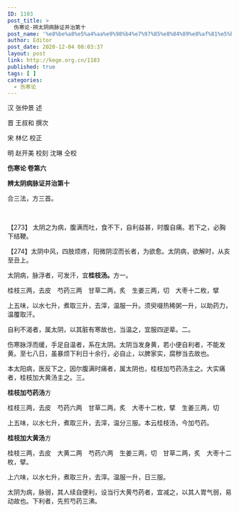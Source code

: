 ```yaml
---
ID: 1103
post_title: >
  伤寒论·辨太阴病脉证并治第十
post_name: '%e8%be%a8%e5%a4%aa%e9%98%b4%e7%97%85%e8%84%89%e8%af%81%e5%b9%b6%e6%b2%bb%e7%ac%ac%e5%8d%81'
author: Editor
post_date: 2020-12-04 08:03:37
layout: post
link: http://kege.org.cn/1103
published: true
tags: [ ]
categories:
  - 伤寒论
---
```

<!-- wp:paragraph -->
<p>汉 张仲景 述</p>
<p>晋 王叔和 撰次</p>
<p>宋 林亿 校正</p>
<p>明 赵开美 校刻 沈琳 仝校</p>
<p><strong>伤寒论 卷第六</strong></p>
<p><strong>辨太阴病脉证并治第十</strong></p>
<p>合三法，方三首。</p>
<!-- /wp:paragraph -->

<!-- wp:paragraph -->
<p>&nbsp;</p>
<!-- /wp:paragraph -->

<!-- wp:paragraph -->
<p>【273】 太阴之为病，腹满而吐，食不下，自利益甚，时腹自痛。若下之，必胸下结鞕。</p>
<!-- /wp:paragraph -->

<!-- wp:paragraph -->
<p>【274】太阴中风，四肢烦疼，阳微阴涩而长者，为欲愈。太阴病，欲解时，从亥至丑上。</p>
<!-- /wp:paragraph -->

<!-- wp:paragraph -->
<p>太阴病，脉浮者，可发汗，宜<strong>桂枝汤。</strong>方一。</p>
<!-- /wp:paragraph -->

<!-- wp:paragraph -->
<p>桂枝三两，去皮　芍药三两　甘草二两，炙　生姜三两，切　大枣十二枚，擘</p>
<!-- /wp:paragraph -->

<!-- wp:paragraph -->
<p>上五味，以水七升，煮取三升，去滓，温服一升。须臾啜热稀粥一升，以助药力，温覆取汗。</p>
<!-- /wp:paragraph -->

<!-- wp:paragraph -->
<p>自利不渴者，属太阴，以其脏有寒故也，当温之，宜服四逆辈。二。</p>
<!-- /wp:paragraph -->

<!-- wp:paragraph -->
<p>伤寒脉浮而缓，手足自温者，系在太阴。太阴当发身黄，若小便自利者，不能发黄。至七八日，虽暴烦下利日十余行，必自止，以脾家实，腐秽当去故也。</p>
<!-- /wp:paragraph -->

<!-- wp:paragraph -->
<p>本太阳病，医反下之，因尔腹满时痛者，属太阴也，桂枝加芍药汤主之。大实痛者，桂枝加大黄汤主之。三。</p>
<!-- /wp:paragraph -->

<!-- wp:paragraph -->
<p><strong>桂枝加芍药汤</strong>方</p>
<!-- /wp:paragraph -->

<!-- wp:paragraph -->
<p>桂枝三两，去皮　芍药六两　甘草二两，炙　大枣十二枚，擘　生姜三两，切</p>
<!-- /wp:paragraph -->

<!-- wp:paragraph -->
<p>上五味，以水七升，煮取三升，去滓，温分三服。本云桂枝汤，今加芍药。</p>
<!-- /wp:paragraph -->

<!-- wp:paragraph -->
<p><strong>桂枝加大黄汤</strong>方</p>
<!-- /wp:paragraph -->

<!-- wp:paragraph -->
<p>桂枝三两，去皮　大黄二两　芍药六两　生姜三两，切　甘草二两，炙　大枣十二枚，擘。</p>
<!-- /wp:paragraph -->

<!-- wp:paragraph -->
<p>上六味，以水七升，煮取三升，去滓。温服一升，日三服。</p>
<!-- /wp:paragraph -->

<!-- wp:paragraph -->
<p>太阴为病，脉弱，其人续自便利，设当行大黄芍药者，宜减之，以其人胃气弱，易动故也。下利者，先煎芍药三沸。</p>
<!-- /wp:paragraph -->